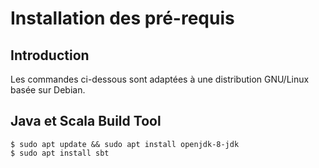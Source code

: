 # Installation des pré-requis

## Introduction

Les commandes ci-dessous sont adaptées à une distribution GNU/Linux basée sur Debian.


## Java et Scala Build Tool

    $ sudo apt update && sudo apt install openjdk-8-jdk
    $ sudo apt install sbt
    
